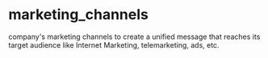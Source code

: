 # marketing_channels
 company's marketing channels to create a unified message that reaches its target audience like Internet Marketing, telemarketing, ads, etc.
